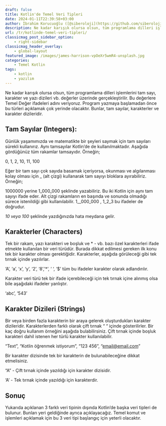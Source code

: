 ```yaml
---
draft: false
title: Kotlin'de Temel Veri Tipleri
date: 2024-01-11T22:39:58+03:00
author: İbrahim Korucuoğlu ([@siberoloji](https://github.com/siberoloji))
description: Ne kadar karışık olursa olsun, tüm programlama dilleri işlemlerini tam sayı, karakter ve yazı dizileri vb. değerler üzerinde gerçekleştirilir. Bu değerlere Temel Değer ifadeleri adını veriyoruz.
url: /tr/kotlinde-temel-veri-tipleri/
classicmag_post_sidebar_option:
    - right-sidebar
classicmag_header_overlay:
    - global-layout
featured_image: /images/james-harrison-vpOeXr5wmR4-unsplash.jpg
categories:
    - Temel Kotlin
tags:
    - kotlin
    - yazılım
---
```



Ne kadar karışık olursa olsun, tüm programlama dilleri işlemlerini tam sayı, karakter ve yazı dizileri vb. değerler üzerinde gerçekleştirilir. Bu değerlere Temel Değer ifadeleri adını veriyoruz. Program yazmaya başlamadan önce bu türleri açıklamak çok yerinde olacaktır. Bunlar, tam sayılar, karakterler ve karakter dizileridir.



## Tam Sayılar (Integers):



Günlük yaşamımızda ve matematikte bir şeyleri saymak için tam sayıları sürekli kullanırız. Aynı tamsayılar Kotlin’de de kullanılmaktadır. Aşağıda gördüğünüz tüm rakamlar tamsayıdır. Örneğin;



0, 1, 2, 10, 11, 100



Eğer bir tam sayı çok sayıda basamak içeriyorsa, okunması ve algılanması kolay olması için _ (alt çizgi) kullanarak tam sayıyı bloklara ayırabiliriz. Örneğin;



1000000 yerine 1_000_000 şeklinde yazabiliriz. Bu iki Kotlin için aynı tam sayıyı ifade eder. Alt çizgi rakamların en başında ve sonunda olmadığı sürece istenildiği gibi kullanılabilir. 1__000_000 , 1_2_3 bu ifadeler de doğrudur.



_10 veya 100_ şeklinde yazdığınızda hata meydana gelir.



## Karakterler (Characters)



Tek bir rakam, yazı karakteri ve boşluk ve * - vb. bazı özel karakterleri ifade etmekte kullanılan bir veri türüdür. Burada dikkat edilmesi gereken ilk konu tek bir karakter olması gerektiğidir. Karakterler, aşağıda görüleceği gibi tek tırnak içinde yazılırlar.



‘A’, ‘a’, ‘x’, ‘y’, ‘2’, ‘8’,’*’, ‘ ‘, ‘$’ tüm bu ifadeler karakter olarak adlandırılır.



Karakter veri türü tek bir ifade içerebileceği için tek tırnak içine alınmış olsa bile aşağıdaki ifadeler yanlıştır.



‘abc’, ‘543’



## Karakter Dizileri (Strings)



Bir veya birden fazla karakterin bir araya gelerek oluşturdukları karakter dizileridir. Karakterlerden farklı olarak çift tırnak “ “ içinde gösterilirler. Bir kaç doğru kullanım örneğini aşağıda bulabilirsiniz. Çift tırnak içinde boşluk karakteri dahil istenen her türlü karakter kullanılabilir. 



“Text”, “Kotlin öğrenmek istiyorum”, “123 456”, “email@email.com”



Bir karakter dizisinde tek bir karakterin de bulunabileceğine dikkat etmelisiniz.



“A” - Çift tırnak içinde yazıldığı için karakter dizisidir.



‘A’ - Tek tırnak içinde yazıldığı için karakterdir.



## Sonuç



Yukarıda açıklanan 3 farklı veri tipinin dışında Kotlin’de başka veri tipleri de bulunur. Bunları yeri geldiğinde ayrıca açıklayacağız. Temel komut ve işlemleri açıklamak için bu 3 veri tipi başlangıç için yeterli olacaktır.
